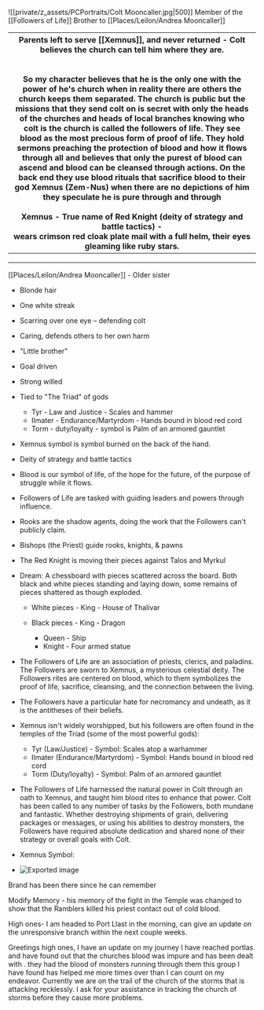 ![[private/z_assets/PCPortraits/Colt Mooncaller.jpg|500]]
Member of the [[Followers of Life]]
Brother to [[Places/Leilon/Andrea Mooncaller]]

| Parents left to serve [[Xemnus]], and never returned - Colt believes the church can tell him where they are.<br>   <br><br>So my character believes that he is the only one with the power of he's church when in reality there are others the church keeps them separated. The church is public but the missions that they send colt on is secret with only the heads of the churches and heads of local branches knowing who colt is the church is called the followers of life. They see blood as the most precious form of proof of life. They hold sermons preaching the protection of blood and how it flows through all and believes that only the purest of blood can ascend and blood can be cleansed through actions. On the back end they use blood rituals that sacrifice blood to their god Xemnus (Zem-Nus) when there are no depictions of him they speculate he is pure through and through<br><br>Xemnus - True name of Red Knight (deity of strategy and battle tactics) -  <br>wears crimson red cloak plate mail with a full helm, their eyes gleaming like ruby stars. |
| ------------------------------------------------------------------------------------------------------------------------------------------------------------------------------------------------------------------------------------------------------------------------------------------------------------------------------------------------------------------------------------------------------------------------------------------------------------------------------------------------------------------------------------------------------------------------------------------------------------------------------------------------------------------------------------------------------------------------------------------------------------------------------------------------------------------------------------------------------------------------------------------------------------------------------------------------------------------------------------------------------------------------------------------------------------------------------------------- |
|                                                                                                                                                                                                                                                                                                                                                                                                                                                                                                                                                                                                                                                                                                                                                                                                                                                                                                                                                                                                                                                                                             |
|                                                                                                                                                                                                                                                                                                                                                                                                                                                                                                                                                                                                                                                                                                                                                                                                                                                                                                                                                                                                                                                                                             |
|                                                                                                                                                                                                                                                                                                                                                                                                                                                                                                                                                                                                                                                                                                                                                                                                                                                                                                                                                                                                                                                                                             |

[[Places/Leilon/Andrea Mooncaller]] - Older sister
- Blonde hair
- One white streak
- Scarring over one eye – defending colt
 
- Caring, defends others to her own harm
- "Little brother"
- Goal driven
- Strong willed
   


 
- Tied to "The Triad" of gods
    
    - Tyr - Law and Justice - Scales and hammer
    - Ilmater - Endurance/Martyrdom - Hands bound in blood red cord
    - Torm - duty/loyalty - symbol is Palm of an armored gauntlet
- Xemnus symbol is symbol burned on the back of the hand.
- Deity of strategy and battle tactics
- Blood is our symbol of life, of the hope for the future, of the purpose of struggle while it flows.
- Followers of Life are tasked with guiding leaders and powers through influence.
- Rooks are the shadow agents, doing the work that the Followers can't publicly claim.
- Bishops (the Priest) guide rooks, knights, & pawns
- The Red Knight is moving their pieces against Talos and Myrkul
- Dream: A chessboard with pieces scattered across the board. Both black and white pieces standing and laying down, some remains of pieces shattered as though exploded.
    
    - White pieces - King - House of Thalivar
    - Black pieces - King - Dragon
        
        - Queen - Ship
        - Knight - Four armed statue

- The Followers of Life are an association of priests, clerics, and paladins. The Followers are sworn to Xemnus, a mysterious celestial deity. The Followers rites are centered on blood, which to them symbolizes the proof of life, sacrifice, cleansing, and the connection between the living.
- The Followers have a particular hate for necromancy and undeath, as it is the antitheses of their beliefs.
- Xemnus isn't widely worshipped, but his followers are often found in the temples of the Triad (some of the most powerful gods):
    
    - Tyr (Law/Justice) - Symbol: Scales atop a warhammer
    - Ilmater (Endurance/Martyrdom) - Symbol: Hands bound in blood red cord
    - Torm (Duty/loyalty) - Symbol: Palm of an armored gauntlet
- The Followers of Life harnessed the natural power in Colt through an oath to Xemnus, and taught him blood rites to enhance that power. Colt has been called to any number of tasks by the Followers, both mundane and fantastic. Whether destroying shipments of grain, delivering packages or messages, or using his abilities to destroy monsters, the Followers have required absolute dedication and shared none of their strategy or overall goals with Colt.
- Xemnus Symbol:
- ![Exported image](Followers%20of%20Life%20Sigil.png)

Brand has been there since he can remember

Modify Memory - his memory of the fight in the Temple was changed to show that the Ramblers killed his priest contact out of cold blood.

High ones- I am headed to Port Llast in the morning, can give an update on the unresponsive branch within the next couple weeks.
 
Greetings high ones, I have an update on my journey I have reached portlas and have found out that the churches blood was impure and has been dealt with . they had the blood of monsters running through them this group I have found has helped me more times over than I can count on my endeavor. Currently we are on the trail of the church of the storms that is attacking recklessly. I ask for your assistance in tracking the church of storms before they cause more problems.